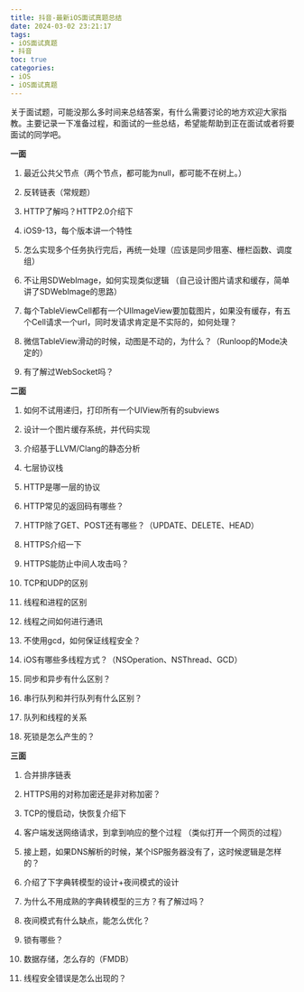 ```yaml
---
title: 抖音-最新iOS面试真题总结
date: 2024-03-02 23:21:17
tags:
- iOS面试真题
- 抖音
toc: true
categories:
- iOS 
- iOS面试真题
---
```


关于面试题，可能没那么多时间来总结答案，有什么需要讨论的地方欢迎大家指教。主要记录一下准备过程，和面试的一些总结，希望能帮助到正在面试或者将要面试的同学吧。

**一面**

1. 最近公共父节点（两个节点，都可能为null，都可能不在树上。）

2. 反转链表（常规题）

3. HTTP了解吗？HTTP2.0介绍下

4. iOS9-13，每个版本讲一个特性

5. 怎么实现多个任务执行完后，再统一处理（应该是同步阻塞、栅栏函数、调度组）

6. 不让用SDWebImage，如何实现类似逻辑 （自己设计图片请求和缓存，简单讲了SDWebImage的思路）

7. 每个TableViewCell都有一个UIImageView要加载图片，如果没有缓存，有五个Cell请求一个url，同时发请求肯定是不实际的，如何处理？

8. 微信TableView滑动的时候，动图是不动的，为什么？（Runloop的Mode决定的）

9. 有了解过WebSocket吗？

**二面**

1. 如何不试用递归，打印所有一个UIView所有的subviews

2. 设计一个图片缓存系统，并代码实现

3. 介绍基于LLVM/Clang的静态分析

4. 七层协议栈

5. HTTP是哪一层的协议

6. HTTP常见的返回码有哪些？

7. HTTP除了GET、POST还有哪些？（UPDATE、DELETE、HEAD）

8. HTTPS介绍一下

9. HTTPS能防止中间人攻击吗？

10. TCP和UDP的区别

11. 线程和进程的区别

12. 线程之间如何进行通讯

13. 不使用gcd，如何保证线程安全？

14. iOS有哪些多线程方式？（NSOperation、NSThread、GCD）

15. 同步和异步有什么区别？

16. 串行队列和并行队列有什么区别？

17. 队列和线程的关系

18. 死锁是怎么产生的？

**三面**

1. 合并排序链表

2. HTTPS用的对称加密还是非对称加密？

3. TCP的慢启动，快恢复介绍下

4. 客户端发送网络请求，到拿到响应的整个过程 （类似打开一个网页的过程）

5. 接上题，如果DNS解析的时候，某个ISP服务器没有了，这时候逻辑是怎样的？

6. 介绍了下字典转模型的设计+夜间模式的设计

7. 为什么不用成熟的字典转模型的三方？有了解过吗？

8. 夜间模式有什么缺点，能怎么优化？

9. 锁有哪些？

10. 数据存储，怎么存的（FMDB）

11. 线程安全错误是怎么出现的？
